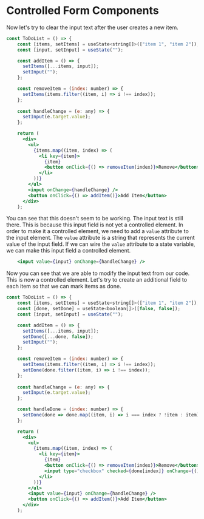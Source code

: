 # Controlled Form Components

Now let's try to clear the input text after the user creates a new item.

```jsx
const ToDoList = () => {
    const [items, setItems] = useState<string[]>(["item 1", "item 2"]);
    const [input, setInput] = useState("");

    const addItem = () => {
      setItems([...items, input]);
      setInput("");
    };

    const removeItem = (index: number) => {
      setItems(items.filter((item, i) => i !== index));
    };
    
    const handleChange = (e: any) => {
      setInput(e.target.value);
    };

    return (
      <div>
        <ul>
          {items.map((item, index) => (
            <li key={item}>
              {item}
              <button onClick={() => removeItem(index)}>Remove</button>
            </li>
          ))}
        </ul>
        <input onChange={handleChange} />
        <button onClick={() => addItem()}>Add Item</button>
      </div>
    );
```

You can see that this doesn't seem to be working. The input text is still there. This is because this input field is not yet a controlled element. In order to make it a controlled element, we need to add a `value` attribute to the input element. The `value` attribute is a string that represents the current value of the input field. If we can wire the `value` attribute to a state variable, we can make this input field a controlled element.

```jsx
    <input value={input} onChange={handleChange} />
```

Now you can see that we are able to modify the input text from our code. This is now a controlled element. Let's try to create an additional field to each item so that we can mark items as done.

```jsx
const ToDoList = () => {
    const [items, setItems] = useState<string[]>(["item 1", "item 2"]);
    const [done, setDone] = useState<boolean[]>([false, false]);
    const [input, setInput] = useState("");

    const addItem = () => {
      setItems([...items, input]);
      setDone([...done, false]);
      setInput("");
    };

    const removeItem = (index: number) => {
      setItems(items.filter((item, i) => i !== index));
      setDone(done.filter((item, i) => i !== index));
    };
    
    const handleChange = (e: any) => {
      setInput(e.target.value);
    };

    const handleDone = (index: number) => {
      setDone(done => done.map((item, i) => i === index ? !item : item));
    };

    return (
      <div>
        <ul>
          {items.map((item, index) => (
            <li key={item}>
              {item}
              <button onClick={() => removeItem(index)}>Remove</button>
              <input type="checkbox" checked={done[index]} onChange={() => handleDone(index)} />
            </li>
          ))}
        </ul>
        <input value={input} onChange={handleChange} />
        <button onClick={() => addItem()}>Add Item</button>
      </div>
    );
```

